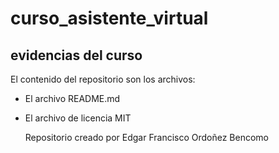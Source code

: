 # curso_asistente_virtual
## evidencias del curso

El contenido del repositorio son los archivos:
* El archivo README.md
* El archivo de licencia MIT

  Repositorio creado por Edgar Francisco Ordoñez Bencomo
